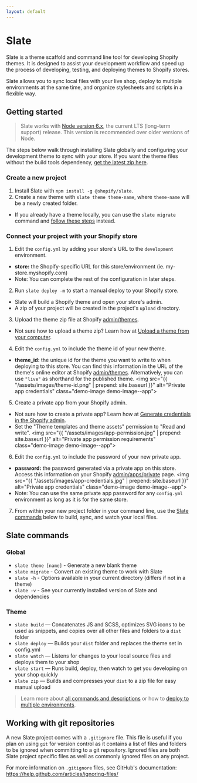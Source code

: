 ```yaml
---
layout: default
---
```


# Slate

Slate is a theme scaffold and command line tool for developing Shopify themes. It is designed to assist your development workflow and speed up the process of developing, testing, and deploying themes to Shopify stores.

Slate allows you to sync local files with your live shop, deploy to multiple environments at the same time, and organize stylesheets and scripts in a flexible way.

## Getting started

<blockquote>
Slate works with <a href="https://nodejs.org/en/">Node version 6.x</a>, the current LTS (long-term support) release.  This version is recommended over older versions of Node.
</blockquote>

The steps below walk through installing Slate globally and configuring your development theme to sync with your store. If you want the theme files without the build tools dependency, <a href="https://sdks.shopifycdn.com/slate/latest/slate-theme.zip" data-ga-track="slateZip">get the latest zip here</a>.

### Create a new project

1. Install Slate with `npm install -g @shopify/slate`.
2. Create a new theme with `slate theme theme-name`, where `theme-name` will be a newly created folder.
  * If you already have a theme locally, you can use the `slate migrate` command and [follow these steps](/slate/commands/#migrate) instead.

### Connect your project with your Shopify store

1. Edit the `config.yml` by adding your store's URL to the `development` environment.
  * **store:** the Shopify-specific URL for this store/environment (ie. my-store.myshopify.com)
  * Note: You can complete the rest of the configuration in later steps.

2. Run `slate deploy -m` to start a manual deploy to your Shopify store.
  * Slate will build a Shopify theme and open your store's admin.
  * A zip of your project will be created in the project's `upload` directory.

3. Upload the theme zip file at Shopify [admin/themes](https://shopify.com/admin/themes).
  * Not sure how to upload a theme zip? Learn how at [Upload a theme from your computer](https://help.shopify.com/manual/using-themes/install-themes#upload-a-theme-from-your-computer).

4. Edit the `config.yml` to include the theme id of your new theme.  
  * **theme_id:** the unique id for the theme you want to write to when deploying to this store. You can find this information in the URL of the theme's online editor at Shopify [admin/themes](https://shopify.com/admin/themes). Alternatively, you can use `"live"` as shorthand for the published theme.
  <img src="{{ "/assets/images/theme-id.png" | prepend: site.baseurl }}" alt="Private app credentials" class="demo-image demo-image--app">

5. Create a private app from your Shopify admin.
  * Not sure how to create a private app? Learn how at [Generate credentials in the Shopify admin](https://help.shopify.com/api/getting-started/api-credentials#generate-credentials-in-the-shopify-admin).
  * Set the "Theme templates and theme assets" permission to "Read and write".
  <img src="{{ "/assets/images/app-permission.jpg" | prepend: site.baseurl }}" alt="Private app permission requirements" class="demo-image demo-image--app">

6. Edit the `config.yml` to include the password of your new private app.      
  * **password:** the password generated via a private app on this store.  Access this information on your Shopify [admin/apps/private](https://shopify.com/admin/apps/private) page.
  <img src="{{ "/assets/images/app-credentials.jpg" | prepend: site.baseurl }}" alt="Private app credentials" class="demo-image demo-image--app">
  * Note: You can use the same private app password for any `config.yml` environment
  as long as it is for the same store.

7. From within your new project folder in your command line, use the [Slate commands](#slate-commands) below to build, sync, and watch your local files.

## Slate commands

### Global
* `slate theme [name]` - Generate a new blank theme
* `slate migrate` - Convert an existing theme to work with Slate
* `slate -h` - Options available in your current directory (differs if not in a theme)
* `slate -v` - See your currently installed version of Slate and dependencies

### Theme
* `slate build` — Concatenates JS and SCSS, optimizes SVG icons to be used as snippets, and copies over all other files and folders to a `dist` folder
* `slate deploy` — Builds your `dist` folder and replaces the theme set in config.yml
* `slate watch` — Listens for changes to your local source files and deploys them to your shop
* `slate start` — Runs build, deploy, then watch to get you developing on your shop quickly
* `slate zip` — Builds and compresses your `dist` to a zip file for easy manual upload

> Learn more about [all commands and descriptions](/slate/commands/) or how to [deploy to multiple environments](/slate/commands/#sync-commands).

## Working with git repositories

A new Slate project comes with a `.gitignore` file.  This file is useful if you plan on using `git` for version control as it contains a list of files and folders to be ignored when committing to a git repository. Ignored files are both Slate project specific files as well as commonly ignored files on any project.

For more information on `.gitignore` files, see GitHub's documentation: https://help.github.com/articles/ignoring-files/
